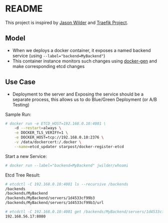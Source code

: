 README
======

This project is inspired by [Jason Wilder](http://jasonwilder.com/blog/2014/07/15/docker-service-discovery/) and [Traefik Project](https://github.com/emilevauge/traefik). 


Model
-----
* When we deploys a docker container, it exposes a named backend service (using `--label="backend=MyBackend"`)
* This container instance monitors such changes using [docker-gen](https://github.com/jwilder/docker-gen) and make corresponding etcd changes

Use Case
--------
* Deployment to the server and Exposing the service should be a separate process, this allows us to do Blue/Green Deployment (or A/B Testing)


Sample Run:
```sh
# docker run -e ETCD_HOST=192.168.0.10:4001 \
	-d --restart=always \
	-e DOCKER_TLS_VERIFY=1 \
	-e DOCKER_HOST=tcp://192.168.0.10:2376 \
	-v /data/dockercert:/.docker \
	--name=etcd_updater starpost/docker-register-etcd
```

Start a new Service:
```sh
# docker run --label="backend=MyBackend" jwilder/whoami
```

Etcd Tree Result:
```sh
# etcdctl -C 192.168.0.10:4001 ls --recursive /backends
/backends
/backends/MyBackend
/backends/MyBackend/servers/1d4533cf99b3
/backends/MyBackend/servers/1d4533cf99b3/url

# etcdctl -C 192.168.0.10:4001 get /backends/MyBackend/servers/1d4533cf99b3/url
192.168.56.17:8080
```

